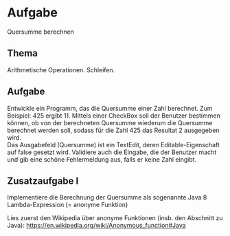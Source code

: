 # Aufgabe
Quersumme berechnen
## Thema
Arithmetische Operationen. Schleifen.
## Aufgabe
Entwickle ein Programm, das die Quersumme einer Zahl berechnet. Zum Beispiel: 425 ergibt 11.  Mittels einer CheckBox soll der Benutzer bestimmen können, ob von der berechneten Quersumme wiederum die Quersumme berechnet werden soll, sodass für die Zahl 425 das Resultat 2 ausgegeben wird.  
Das Ausgabefeld (Quersumme) ist ein TextEdit, deren Editable-Eigenschaft auf false gesetzt wird. Validiere auch die Eingabe, die der Benutzer macht und gib eine schöne Fehlermeldung aus, falls er keine Zahl eingibt. 

## Zusatzaufgabe I
Implementiere die Berechnung der Quersumme als sogenannte Java 8 Lambda-Expression (= anonyme Funktion) 

Lies zuerst den Wikipedia über anonyme Funktionen (insb. den Abschnitt zu Java):
https://en.wikipedia.org/wiki/Anonymous_function#Java
